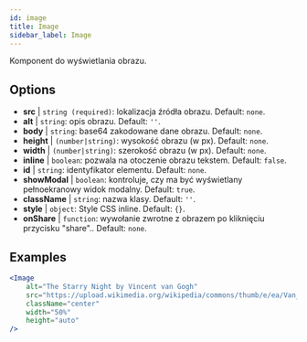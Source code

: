 ```yaml
---
id: image
title: Image
sidebar_label: Image
---
```


Komponent do wyświetlania obrazu.

## Options

* __src__ | `string (required)`: lokalizacja źródła obrazu. Default: `none`.
* __alt__ | `string`: opis obrazu. Default: `''`.
* __body__ | `string`: base64 zakodowane dane obrazu. Default: `none`.
* __height__ | `(number|string)`: wysokość obrazu (w px). Default: `none`.
* __width__ | `(number|string)`: szerokość obrazu (w px). Default: `none`.
* __inline__ | `boolean`: pozwala na otoczenie obrazu tekstem. Default: `false`.
* __id__ | `string`: identyfikator elementu. Default: `none`.
* __showModal__ | `boolean`: kontroluje, czy ma być wyświetlany pełnoekranowy widok modalny. Default: `true`.
* __className__ | `string`: nazwa klasy. Default: `''`.
* __style__ | `object`: Style CSS inline. Default: `{}`.
* __onShare__ | `function`: wywołanie zwrotne z obrazem po kliknięciu przycisku "share".. Default: `none`.


## Examples

```jsx live
<Image 
    alt="The Starry Night by Vincent van Gogh" 
    src="https://upload.wikimedia.org/wikipedia/commons/thumb/e/ea/Van_Gogh_-_Starry_Night_-_Google_Art_Project.jpg/1280px-Van_Gogh_-_Starry_Night_-_Google_Art_Project.jpg"
    className="center"
    width="50%"
    height="auto"
/>
```

